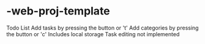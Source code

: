 # -web-proj-template
Todo List
Add tasks by pressing the button or 't'
Add categories by pressing the button or 'c'
Includes local storage
Task editing not implemented